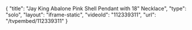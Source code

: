 {
    "title": "Jay King Abalone   Pink Shell Pendant with 18\" Necklace",
    "type": "solo",
    "layout": "iframe-static",
    "videoId": "112339311",
    "url": "\/tvpembed\/112339311"
}